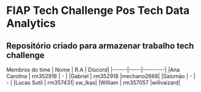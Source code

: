 # FIAP Tech Challenge Pos Tech Data Analytics
## Repositório criado para armazenar trabalho tech challenge

Membros do time
| Nome | R.A | Discord|
|------|-----|---------|
|Ana Carolina | rm352918 | - |
|Gabriel | rm352918 |mechano2668|
|Salomão | - | - |
|Lucas Sutil | rm357431| sw_lkas|
|William | rm357057 |willvaizard|

